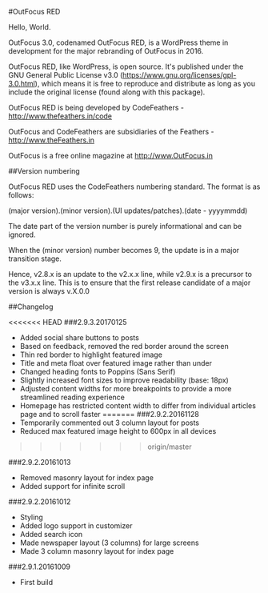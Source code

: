#OutFocus RED

Hello, World.

OutFocus 3.0, codenamed OutFocus RED, is a WordPress theme in development for the major rebranding of OutFocus in 2016.

OutFocus RED, like WordPress, is open source. It's published under the GNU General Public License v3.0 (https://www.gnu.org/licenses/gpl-3.0.html), which means it is free to reproduce and distribute as long as you include the original license (found along with this package).

OutFocus RED is being developed by CodeFeathers - http://www.thefeathers.in/code

OutFocus and CodeFeathers are subsidiaries of the Feathers - http://www.theFeathers.in

OutFocus is a free online magazine at http://www.OutFocus.in

##Version numbering


OutFocus RED uses the CodeFeathers numbering standard.
The format is as follows:

(major version).(minor version).(UI updates/patches).(date - yyyymmdd)

The date part of the version number is purely informational and can be ignored.

When the (minor version) number becomes 9, the update is in a major transition stage.

Hence, v2.8.x is an update to the v2.x.x line, while v2.9.x is a precursor to the v3.x.x line. This is to ensure that the first release candidate of a major version is always v.X.0.0

##Changelog

<<<<<<< HEAD
###2.9.3.20170125
* Added social share buttons to posts
* Based on feedback, removed the red border around the screen
* Thin red border to highlight featured image
* Title and meta float over featured image rather than under
* Changed heading fonts to Poppins (Sans Serif)
* Slightly increased font sizes to improve readability (base: 18px)
* Adjusted content widths for more breakpoints to provide a more streamlined reading experience
* Homepage has restricted content width to differ from individual articles page and to scroll faster
=======
###2.9.2.20161128
* Temporarily commented out 3 column layout for posts
* Reduced max featured image height to 600px in all devices
>>>>>>> origin/master

###2.9.2.20161013
* Removed masonry layout for index page
* Added support for infinite scroll

###2.9.2.20161012
* Styling
* Added logo support in customizer
* Added search icon
* Made newspaper layout (3 columns) for large screens
* Made 3 column masonry layout for index page

###2.9.1.20161009
* First build